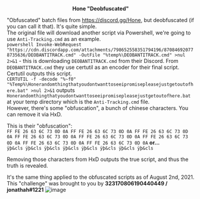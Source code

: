 <p align="center">
 <strong>Hone "Deobfuscated"</strong> </br>
</p> 

"Obfuscated" batch files from https://discord.gg/Hone, but deobfuscated (if you can call it that). It's quite simple. <br>
The original file will download another script via Powershell, we're going to use `Anti-Tracking.cmd` as an example.  <br>
`powershell Invoke-WebRequest "https://cdn.discordapp.com/attachments/798652558351794196/870846920778735636/DEOBANTITRACK.cmd" -OutFile "%temp%\DEOBANTITRACK.cmd" >nul 2>&1` - this is downloading `DEOBANTITRACK.cmd` from their Discord.
From `DEOBANTITRACK.cmd` they use certutil as an encoder for their final script. Certutil outputs this script.   <br>
`CERTUTIL -f -decode "%~f0" "%Temp%\Honerandomthingthatyoudontwanttoseeipromisepleasejustgetoutofhere.bat" >nul 2>&1` outputs `Honerandomthingthatyoudontwanttoseeipromisepleasejustgetoutofhere.bat` at your temp directory which is the `Anti-Tracking.cmd` file.   <br>
However, there's some "obfuscation", a bunch of chinese characters. You can remove it via HxD.   <br>

This is their "obfuscation":  <br>
`FF FE 26 63 6C 73 0D 0A FF FE 26 63 6C 73 0D 0A FF FE 26 63 6C 73 0D 0A FF FE 26 63 6C 73 0D 0A FF FE 26 63 6C 73 0D 0A FF FE 26 63 6C 73 0D 0A FF FE 26 63 6C 73 0D 0A FF FE 26 63 6C 73 0D 0A` **or...**  <br>
`ÿþ&cls ÿþ&cls ÿþ&cls ÿþ&cls ÿþ&cls ÿþ&cls ÿþ&cls ÿþ&cls`

Removing those characters from HxD outputs the true script, and thus the truth is revealed.

It's the same thing applied to the obfuscated scripts as of August 2nd, 2021.  <br>
This "challenge" was brought to you by **323170806190440449 / jonathah#1221**
![image](https://user-images.githubusercontent.com/38664452/127923379-ae67a1c6-e42c-4379-b675-fb3568225f16.png)
